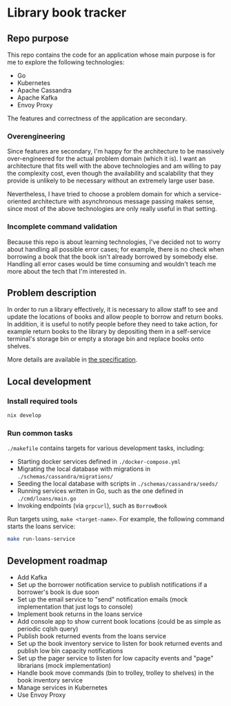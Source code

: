 # Library book tracker

## Repo purpose

This repo contains the code for an application whose main purpose is for me to explore the following technologies:

- Go
- Kubernetes
- Apache Cassandra
- Apache Kafka
- Envoy Proxy

The features and correctness of the application are secondary.

### Overengineering

Since features are secondary, I'm happy for the architecture to be massively over-engineered for the actual problem domain (which it is). I want an architecture that fits well with the above technologies and am willing to pay the complexity cost, even though the availability and scalability that they provide is unlikely to be necessary without an extremely large user base.

Nevertheless, I have tried to choose a problem domain for which a service-oriented architecture with asynchronous message passing makes sense, since most of the above technologies are only really useful in that setting.

### Incomplete command validation

Because this repo is about learning technologies, I've decided not to worry about handling all possible error cases; for example, there is no check when borrowing a book that the book isn't already borrowed by somebody else. Handling all error cases would be time consuming and wouldn't teach me more about the tech that I'm interested in.

## Problem description

In order to run a library effectively, it is necessary to allow staff to see and update the locations of books and allow people to borrow and return books. In addition, it is useful to notify people before they need to take action, for example return books to the library by depositing them in a self-service terminal's storage bin or empty a storage bin and replace books onto shelves.

More details are available in [the specification](./docs/spec.md).

## Local development

### Install required tools

```sh
nix develop
```

### Run common tasks

`./makefile` contains targets for various development tasks, including:

- Starting docker services defined in `./docker-compose.yml`
- Migrating the local database with migrations in `./schemas/cassandra/migrations/`
- Seeding the local database with scripts in `./schemas/cassandra/seeds/`
- Running services written in Go, such as the one defined in `./cmd/loans/main.go`
- Invoking endpoints (via `grpcurl`), such as `BorrowBook`

Run targets using, `make <target-name>`. For example, the following command starts the loans service:

```sh
make run-loans-service
```

## Development roadmap

- Add Kafka
- Set up the borrower notification service to publish notifications if a borrower's book is due soon
- Set up the email service to "send" notification emails (mock implementation that just logs to console)
- Implement book returns in the loans service
- Add console app to show current book locations (could be as simple as periodic cqlsh query)
- Publish book returned events from the loans service
- Set up the book inventory service to listen for book returned events and publish low bin capacity notifications
- Set up the pager service to listen for low capacity events and "page" librarians (mock implementation)
- Handle book move commands (bin to trolley, trolley to shelves) in the book inventory service
- Manage services in Kubernetes
- Use Envoy Proxy
